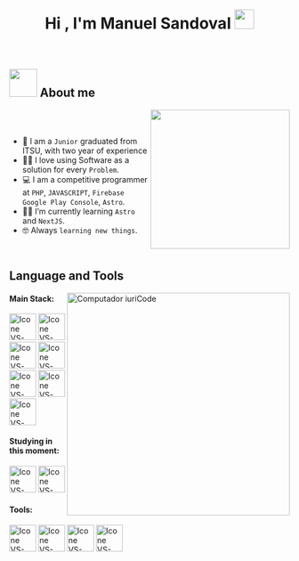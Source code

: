 <h1 align="center">Hi , I'm Manuel Sandoval <img src="https://media.giphy.com/media/hvRJCLFzcasrR4ia7z/giphy.gif" width="35"></h1>
<p align="center">
<br>


	
## <picture><img src = "https://github.com/7oSkaaa/7oSkaaa/blob/main/Images/about_me.gif?raw=true" width = 50px></picture> About me

<picture> <img align="right" src="https://github.com/7oSkaaa/7oSkaaa/blob/main/Images/Right_Side.gif?raw=true" width = 250px></picture>

<br><br>

- :school: I am a `Junior` graduated from ITSU, with two year of experience 
- :technologist: I love using Software as a solution for every `Problem`.
- :computer: I am a competitive programmer at `PHP`, `JAVASCRIPT`, `Firebase` `Google Play Console`, `Astro`.
- :student: I’m currently learning `Astro` and `NextJS`.
- :nerd_face: Always `learning new things`.

<br>

## Language and Tools

<img src="https://raw.githubusercontent.com/MicaelliMedeiros/micaellimedeiros/master/image/computer-illustration.png" min-width="400px" max-width="400px" width="400px" align="right" alt="Computador iuriCode">

#### Main Stack:
  [<img height="48px" width="48px" alt="Icone VS-Code" src="https://skillicons.dev/icons?i=js"/>](https://developer.mozilla.org/en-US/docs/Web/JavaScript)
  [<img height="48px" width="48px" alt="Icone VS-Code" src="https://skillicons.dev/icons?i=firebase"/>](firebase.google.com)
  [<img height="48px" width="48px" alt="Icone VS-Code" src="https://skillicons.dev/icons?i=php"/>](https://www.php.net/)
  [<img height="48px" width="48px" alt="Icone VS-Code" src="https://skillicons.dev/icons?i=kotlin"/>](https://kotlinlang.org/)
  [<img height="48px" width="48px" alt="Icone VS-Code" src="https://skillicons.dev/icons?i=bootstrap"/>](https://getbootstrap.com/)
  [<img height="48px" width="48px" alt="Icone VS-Code" src="https://skillicons.dev/icons?i=mysql"/>](https://www.mysql.com/)
  [<img height="48px" width="48px" alt="Icone VS-Code" src="https://skillicons.dev/icons?i=css"/>](https://developer.mozilla.org/en-US/docs/Web/CSS)



#### Studying in this moment:
  [<img height="48px" width="48px" alt="Icone VS-Code" src="https://skillicons.dev/icons?i=astro"/>]([[https://sass-lang.com/](https://dotnet.microsoft.com/es-es/languages/csharp](https://astro.build/)))
  [<img height="48px" width="48px" alt="Icone VS-Code" src="https://skillicons.dev/icons?i=next"/>]([[https://sass-lang.com/](https://nextjs.org/))

#### Tools:

  [<img height="48px" width="48px" alt="Icone VS-Code" src="https://skillicons.dev/icons?i=vscode"/>](https://code.visualstudio.com/)
  [<img height="48px" width="48px" alt="Icone VS-Code" src="https://skillicons.dev/icons?i=github"/>](https://github.com/)
  [<img height="48px" width="48px" alt="Icone VS-Code" src="https://skillicons.dev/icons?i=postman"/>]([https://git-scm.com/](https://www.postman.com/))
  [<img height="48px" width="48px" alt="Icone VS-Code" src="https://skillicons.dev/icons?i=workbench"/>]([https://git-scm.com/](https://www.postman.com/))

<br>




